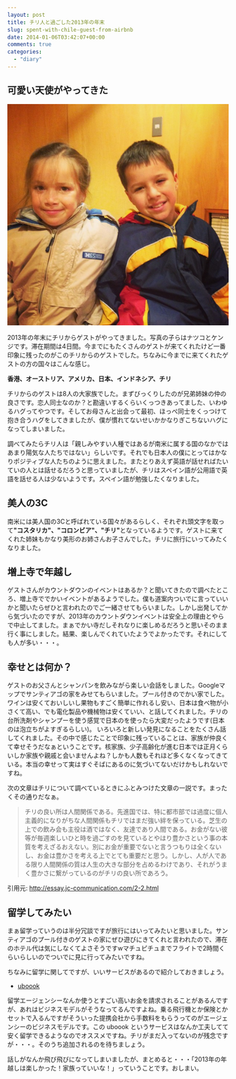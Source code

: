 ```yaml
---
layout: post
title: チリ人と過ごした2013年の年末
slug: spent-with-chile-guest-from-airbnb
date: 2014-01-06T03:42:07+00:00
comments: true
categories:
  - "diary"
---
```


## 可愛い天使がやってきた
<img src="/images/2014/01/IMG_0863-e1388917819189.jpg" class="image">

2013年の年末にチリからゲストがやってきました。写真の子らはナツコとケンジです。滞在期間は4日間。今までにもたくさんのゲストが来てくれたけど一番印象に残ったのがこのチリからのゲストでした。ちなみに今までに来てくれたゲストの方の国々はこんな感じ。

<p><strong>香港、オーストリア、アメリカ、日本、インドネシア、チリ</strong></p>

チリからのゲストは8人の大家族でした。まずびっくりしたのが兄弟姉妹の仲の良さです。恋人同士なのか？と勘違いするくらいくっつきあってました、いわゆるハグってやつです。そしてお母さんと出会って最初、ほっぺ同士をくっつけて抱き合うハグをしてきましたが、僕が慣れてないせいかかなりぎこちないハグになってしまいました。

調べてみたらチリ人は「親しみやすい人種ではあるが南米に属する国のなかではあまり陽気な人たちではない」らしいです。それでも日本人の僕にとってはかなりポジティブな人たちのように思えました。またとりあえず英語が話せればたいていの人とは話せるだろうと思っていましたが、チリはスペイン語が公用語で英語を話せる人は少ないようです。スペイン語が勉強したくなりました。

## 美人の3C
南米には美人国の3Cと呼ばれている国々があるらしく、それぞれ頭文字を取って<strong>"コスタリカ"、"コロンビア"、"チリ"</strong>となっているようです。ゲストに来てくれた姉妹もかなり美形のお姉さんお子さんでした。チリに旅行にいってみたくなりました。

## 増上寺で年越し
ゲストさんがカウントダウンのイベントはあるか？と聞いてきたので調べたところ、増上寺ででかいイベントがあるようでした。僕も道案内ついでに言っていいかと聞いたらぜひと言われたのでご一緒させてもらいました。しかし出発してから気づいたのですが、2013年のカウントダウンイベントは安全上の理由とやらで中止してました。まぁでかい寺だしそれなりに楽しめるだろうと思いそのまま行く事にしました。結果、楽しんでくれていたようでよかったです。それにしても人が多い・・・。

## 幸せとは何か？
ゲストのお父さんとシャンパンを飲みながら楽しい会話をしました。Googleマップでサンティアゴの家をみせてもらいました。プール付きのでかい家でした。ワインは安くておいしいし果物もすごく簡単に作れるし安い、日本は食べ物が小さくて高い、でも電化製品や機械物は安くていい、と話してくれました。チリの台所洗剤やシャンプーを使う感覚で日本のを使ったら大変だったようです(日本のは泡立ちがよすぎるらしい)。
いろいろと新しい発見になることをたくさん話してくれました。その中で感じたことで印象に残っていることは、家族が仲良くて幸せそうだなぁということです。核家族、少子高齢化が進む日本では正月くらいしか家族や親戚と会いませんよね？しかも人数もそれほど多くなくなってきている。本当の幸せって実はすぐそばにあるのに気づいてないだけかもしれないですね。

次の文章はチリについて調べているときにふとみつけた文章の一説です。まったくその通りだなぁ。

> チリの良い所は人間関係である。先進国では、特に都市部では過度に個人主義的になりがちな人間関係もチリではまだ強い絆を保っている。芝生の上での飲み会も主役は酒ではなく、友達であり人間である。お金がない彼等が毎週楽しいひと時を過ごすのを見ているとやはり豊かさという事の本質を考えざるおえない。別にお金が重要でないと言うつもりは全くないし、お金は豊かさを考える上でとても重要だと思う。しかし、人が人である限り人間関係の質は人生の大きな部分を占めるわけであり、それがうまく豊かさに繋がっているのがチリの良い所であろう。

引用元: http://essay.jc-communication.com/2-2.html

## 留学してみたい
まぁ留学っていうのは半分冗談ですが旅行にはいってみたいと思いました。サンティアゴのプール付きのゲストの家にぜひ遊びにきてくれと言われたので、滞在のホテル代は気にしなくてよさそうですwマチュピチュまでフライトで2時間くらいらしいのでついでに見に行ってみたいですね。

ちなみに留学に関してですが、いいサービスがあるので紹介しておきましょう。

- [uboook](https://uboook.com/)

留学エージェンシーなんか使うとすごい高いお金を請求されることがあるんですが、あれはビジネスモデルがそうなってるんですよね。乗る飛行機とか保険とかセットで入るんですがそういった提携会社から手数料をもらうってのがエージェンシーのビジネスモデルです。この uboook というサービスはなんか工夫してて安く留学できるようなのでオススメですね。チリがまだ入ってないのが残念ですが・・・。そのうち追加されるのを待ちましょう。

話しがなんか飛び飛びになってしまいましたが、まとめると・・・「2013年の年越しは楽しかった！家族っていいな！」っていうことです。おしまい。
